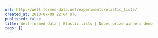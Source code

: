 ```yaml
---
url: http://well-formed-data.net/experiments/elastic_lists/
created_at: 2010-07-09 22:04 UTC
published: false
title: Well-formed data | Elastic lists | Nobel prize winners demo
tags: []
---
```



